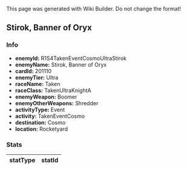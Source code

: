 <span class="wiki-builder">This page was generated with Wiki Builder. Do not change the format!</span>

## Stirok, Banner of Oryx
### Info
* **enemyId:** R1S4TakenEventCosmoUltraStirok
* **enemyName:** Stirok, Banner of Oryx
* **cardId:** 201110
* **enemyTier:** Ultra
* **raceName:** Taken
* **raceClass:** TakenUltraKnightA
* **enemyWeapon:** Boomer
* **enemyOtherWeapons:** Shredder
* **activityType:** Event
* **activity:** TakenEventCosmo
* **destination:** Cosmo
* **location:** Rocketyard

### Stats
statType | statId
-------- | ------

